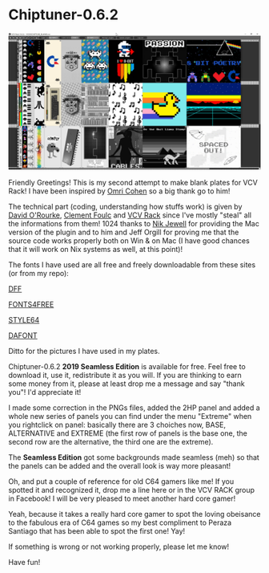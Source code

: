 # Chiptuner-0.6.2
![](infos/Chiptuner-062.jpg)

Friendly Greetings! This is my second attempt to make blank plates for VCV Rack! I have been inspired by [Omri Cohen](https://bit.ly/2P2watb) so a big thank go to him!

The technical part (coding, understanding how stuffs work) is given by [David O'Rourke](https://github.com/david-c14), [Clement Foulc](https://github.com/cfoulc/cf) and [VCV Rack](https://github.com/VCVRack/Rack) since I've mostly "steal" all the informations from them! 1024 thanks to [Nik Jewell](https://github.com/lnikj) for providing the Mac version of the plugin and to him and Jeff Orgill for proving me that the source code works properly both on Win & on Mac (I have good chances that it will work on Nix systems as well, at this point)!

The fonts I have used are all free and freely downloadable from these sites (or from my repo):

[DFF](https://www.download-free-fonts.com/details/36131/karmatic-arcade)

[FONTS4FREE](https://www.fonts4free.net/visitor-font.html)

[STYLE64](http://style64.org/c64-truetype)

[DAFONT](https://www.dafont.com/commodore-64.font)

Ditto for the pictures I have used in my plates.

Chiptuner-0.6.2 **2019 Seamless Edition** is available for free. Feel free to download it, use it, redistribute it as you will.
If you are thinking to earn some money from it, please at least drop me a message and say "thank you"! I'd appreciate it!

I made some correction in the PNGs files, added the 2HP panel and added a whole new series of panels you can find under the menu "Extreme" when you rightclick on panel: basically there are 3 choiches now, BASE, ALTERNATIVE and EXTREME (the first row of panels is the base one, the second row are the alternative, the third one are the extreme).

The **Seamless Edition** got some backgrounds made seamless (meh) so that the panels can be added and the overall look is way more pleasant!

Oh, and put a couple of reference for old C64 gamers like me! If you spotted it and recognized it, drop me a line here or in the VCV RACK group in Facebook! I will be very pleased to meet another hard core gamer!

Yeah, because it takes a really hard core gamer to spot the loving obeisance to the fabulous era of C64 games so my best compliment to Peraza Santiago that has been able to spot the first one! Yay!

If something is wrong or not working properly, please let me know!

Have fun!
